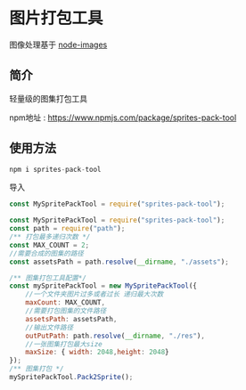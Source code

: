 # 图片打包工具

图像处理基于 [node-images](https://github.com/zhangyuanwei/node-images)

## 简介

轻量级的图集打包工具

npm地址 : https://www.npmjs.com/package/sprites-pack-tool

## 使用方法

```js
npm i sprites-pack-tool

```

导入

```js
const MySpritePackTool = require("sprites-pack-tool");
```


```js
const MySpritePackTool = require("sprites-pack-tool");
const path = require("path");
/** 打包最多递归次数 */
const MAX_COUNT = 2;
//需要合成的图集的路径
const assetsPath = path.resolve(__dirname, "./assets");

/** 图集打包工具配置*/
const mySpritePackTool = new MySpritePackTool({
    //一个文件夹图片过多或者过长 递归最大次数
    maxCount: MAX_COUNT,
    //需要打包图集的文件路径
    assetsPath: assetsPath,
    //输出文件路径
    outPutPath: path.resolve(__dirname, "./res"),
    //一张图集打包最大size
    maxSize: { width: 2048,height: 2048}
});
/** 图集打包 */
mySpritePackTool.Pack2Sprite();
```

